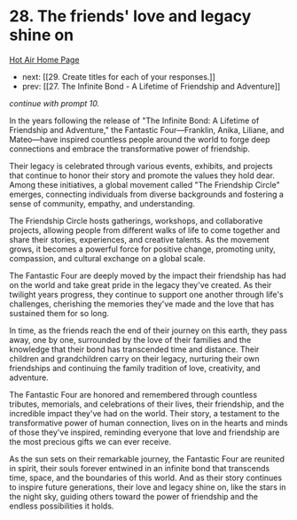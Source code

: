 # 28. The friends' love and legacy shine on

[Hot Air Home Page](https://hotair.peterkaminski.wiki/) 
 
 - next: [[29. Create titles for each of your responses.]] 
 - prev: [[27. The Infinite Bond - A Lifetime of Friendship and Adventure]]

_continue with prompt 10._

In the years following the release of "The Infinite Bond: A Lifetime of Friendship and Adventure," the Fantastic Four—Franklin, Anika, Liliane, and Mateo—have inspired countless people around the world to forge deep connections and embrace the transformative power of friendship.

Their legacy is celebrated through various events, exhibits, and projects that continue to honor their story and promote the values they hold dear. Among these initiatives, a global movement called "The Friendship Circle" emerges, connecting individuals from diverse backgrounds and fostering a sense of community, empathy, and understanding.

The Friendship Circle hosts gatherings, workshops, and collaborative projects, allowing people from different walks of life to come together and share their stories, experiences, and creative talents. As the movement grows, it becomes a powerful force for positive change, promoting unity, compassion, and cultural exchange on a global scale.

The Fantastic Four are deeply moved by the impact their friendship has had on the world and take great pride in the legacy they've created. As their twilight years progress, they continue to support one another through life's challenges, cherishing the memories they've made and the love that has sustained them for so long.

In time, as the friends reach the end of their journey on this earth, they pass away, one by one, surrounded by the love of their families and the knowledge that their bond has transcended time and distance. Their children and grandchildren carry on their legacy, nurturing their own friendships and continuing the family tradition of love, creativity, and adventure.

The Fantastic Four are honored and remembered through countless tributes, memorials, and celebrations of their lives, their friendship, and the incredible impact they've had on the world. Their story, a testament to the transformative power of human connection, lives on in the hearts and minds of those they've inspired, reminding everyone that love and friendship are the most precious gifts we can ever receive.

As the sun sets on their remarkable journey, the Fantastic Four are reunited in spirit, their souls forever entwined in an infinite bond that transcends time, space, and the boundaries of this world. And as their story continues to inspire future generations, their love and legacy shine on, like the stars in the night sky, guiding others toward the power of friendship and the endless possibilities it holds.


